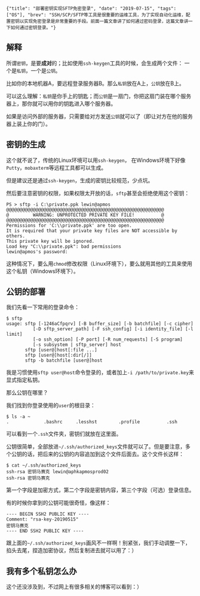 ```lw-blog-meta
{"title": "部署密钥实现SFTP免密登录", "date": "2019-07-15", "tags": ["OS"], "brev": "SSH/SCP/SFTP等工具是很重要的运维工具，为了实现自动化运维，配置密钥以实现免密登录是非常重要的手段。前面一篇文章讲了如何通过密码登录，这篇文章讲一下如何通过密钥登录。"}
```

## 解释

所谓`密钥`，是要**成对**的；比如使用`ssh-keygen`工具的时候，会生成两个文件：
一个是`私钥`，一个是`公钥`。

比如你的本地机器A，要远程登录服务器B。那么`私钥`放在A上，`公钥`放在B上。

可以这么理解：`私钥`是你手上的钥匙；而`公钥`是一扇门，你把这扇门装在哪个服务器上，那你就可以用你的钥匙进入哪个服务器。

如果是访问外部的服务器，只需要给对方发送`公钥`就可以了（即让对方在他的服务器上装上你的门）。

## 密钥的生成

这个就不说了，传统的Linux环境可以用`ssh-keygen`，
在Windows环境下好像`Putty`，`mobaxterm`等远程工具都可以生成。

但是建议还是通过`ssh-keygen`，生成的密钥比较规范，少点坑。

然后要注意密钥的权限，如果权限太开放的话，`sftp`甚至会拒绝使用这个密钥：

```shell
PS > sftp -i C:\private.ppk lewin@apmos
@@@@@@@@@@@@@@@@@@@@@@@@@@@@@@@@@@@@@@@@@@@@@@@@@@@@@@@@@@@
@         WARNING: UNPROTECTED PRIVATE KEY FILE!          @
@@@@@@@@@@@@@@@@@@@@@@@@@@@@@@@@@@@@@@@@@@@@@@@@@@@@@@@@@@@
Permissions for 'C:\\private.ppk' are too open.
It is required that your private key files are NOT accessible by others.
This private key will be ignored.
Load key "C:\\private.ppk": bad permissions
lewin@apmos's password:
```

这种情况下，要么用`chmod`修改权限（Linux环境下），要么就用其他的工具来使用这个私钥（Windows环境下）。

## 公钥的部署

我们先看一下常用的登录命令：

```shell
$ sftp
usage: sftp [-1246aCfpqrv] [-B buffer_size] [-b batchfile] [-c cipher]
          [-D sftp_server_path] [-F ssh_config] [-i identity_file] [-l limit]
          [-o ssh_option] [-P port] [-R num_requests] [-S program]
          [-s subsystem | sftp_server] host
       sftp [user@]host[:file ...]
       sftp [user@]host[:dir[/]]
       sftp -b batchfile [user@]host
```

我是习惯使用`sftp user@host`命令登录的，或者加上`-i /path/to/private.key`来显式指定私钥。

那么公钥在哪里？

我们找到你登录使用的`user`的根目录：

```shell
$ ls -a ~
.             .bashrc     .lesshst        .profile          .ssh
```

可以看到一个`.ssh`文件夹，密钥们就放在这里面。

公钥很简单，全部放进`~/.ssh/authorized_keys`文件就可以了。但是要注意，多个公钥的话，把后来的公钥的内容追加到这个文件后面去。这个文件长这样：

```shell
$ cat ~/.ssh/authorized_keys
ssh-rsa 密钥马赛克 lewin@aphkapmosprod02
ssh-rsa 密钥马赛克
```

第一个字段是加密方式，第二个字段是密钥内容，第三个字段（可选）登录信息。

有的时候你拿到的公钥可能很奇怪，像这样：

```text
---- BEGIN SSH2 PUBLIC KEY ----
Comment: "rsa-key-20190515"
密钥马赛克
---- END SSH2 PUBLIC KEY ----
```

跟上面的`~/.ssh/authorized_keys`画风不一样啊！别紧张，我们手动调整一下，掐头去尾，捏造加密协议，然后复制进去就可以用了：）

## 我有多个私钥怎么办

这个还没涉及到，不过网上有很多相关的博客可以看到：）